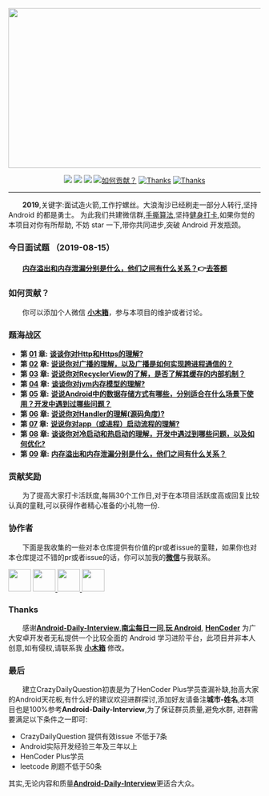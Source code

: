  <p align="center">
   <a href="http://kaixue.io" target="_blank">
 	  <img src="https://raw.githubusercontent.com/MicroKibaco/CrazyDailyQuestion/master/image/title.png" width="1200" height="320"/>
   </a>
 </p>
 
 <p align="center">
   <a href="#主要面向对象"><img src="https://img.shields.io/badge/%E9%9D%A2%E5%90%91-Android%E5%BC%80%E5%8F%91-%232CC159.svg"></a>
   <a href="https://github.com/MicroKibaco/CrazyDailyQuestion/issues"><img src="https://img.shields.io/github/issues-raw/MicroKibaco/CrazyDailyQuestion.svg?color=%23dd5656&label=%E5%BD%93%E5%89%8D%E9%9D%A2%E8%AF%95%E9%A2%98%E6%95%B0"></a>
   <a href="https://raw.githubusercontent.com/MicroKibaco/CrazyDailyQuestion/master/image/wechat.png"><img src="https://img.shields.io/badge/%E5%BE%AE%E4%BF%A1%E5%8F%B7-小木箱-green.svg"></a>
   <a href="https://ke.qq.com/course/381952"><img src="https://img.shields.io/badge/Welcome-%E5%8A%A0%E5%85%A5%E6%88%91%E4%BB%AC-orange.svg" alt="如何贡献？"></a>
   <a href="https://www.wanandroid.com"><img src="https://img.shields.io/badge/Thanks-wanandroid-%23095B87.svg" alt="Thanks"></a>
   <a href="https://www.cnblogs.com/liushilin/tag/每日一问/"><img src="https://img.shields.io/badge/Thanks-南尘-%23095B87.svg" alt="Thanks"></a>
</p>
 
----------------

 &emsp;&emsp;**2019**,关键字:面试造火箭,工作拧螺丝。大浪淘沙已经刷走一部分人转行,坚持 Android 的都是勇士。
 为此我们共建微信群,[手撕算法](https://github.com/JackLee-pro/algorithm_plus),坚持[健身打卡](https://raw.githubusercontent.com/MicroKibaco/CrazyDailyQuestion/master/image/fitness-01.png),如果你觉的本项目对你有所帮助,
 不妨 star 一下,带你共同进步,突破 Android 开发瓶颈。

 

 


### 今日面试题 （2019-08-15）

####  &emsp;&emsp;[**内存溢出和内存泄漏分别是什么，他们之间有什么关系？**](https://github.com/MicroKibaco/CrazyDailyQuestion/issues/13)👉[去答题](https://github.com/MicroKibaco/CrazyDailyQuestion/issues/13)

### 如何贡献？
 
&emsp;&emsp;你可以添加个人微信 [**小木箱**](https://raw.githubusercontent.com/MicroKibaco/CrazyDailyQuestion/master/image/wechat.png)，参与本项目的维护或者讨论。

### 题海战区
- **第 [01](https://github.com/MicroKibaco/CrazyDailyQuestion/tree/master/chapter/01.md) 章:** [**谈谈你对Http和Https的理解?**](https://github.com/MicroKibaco/CrazyDailyQuestion/issues/1)
- **第 [02](https://github.com/MicroKibaco/CrazyDailyQuestion/tree/master/chapter/02.md) 章:** [**说说你对广播的理解，以及广播是如何实现跨进程通信的？**](https://github.com/MicroKibaco/CrazyDailyQuestion/issues/4)
- **第 [03](https://github.com/MicroKibaco/CrazyDailyQuestion/tree/master/chapter/03.md) 章:** [**说说你对RecyclerView的了解，是否了解其缓存的内部机制？**](https://github.com/MicroKibaco/CrazyDailyQuestion/issues/7)
- **第 [04](https://github.com/MicroKibaco/CrazyDailyQuestion/tree/master/chapter/04.md) 章:** [**谈谈你对jvm内存模型的理解?**](https://github.com/MicroKibaco/CrazyDailyQuestion/issues/8)
- **第 [05](https://github.com/MicroKibaco/CrazyDailyQuestion/tree/master/chapter/05.md) 章:** [**说说Android中的数据存储方式有哪些，分别适合在什么场景下使用？开发中遇到过哪些问题？**](https://github.com/MicroKibaco/CrazyDailyQuestion/issues/9)
- **第 [06](https://github.com/MicroKibaco/CrazyDailyQuestion/tree/master/chapter/06.md) 章:** [**说说你对Handler的理解(源码角度)?**](https://github.com/MicroKibaco/CrazyDailyQuestion/issues/10)
- **第 [07](https://github.com/MicroKibaco/CrazyDailyQuestion/tree/master/chapter/07.md) 章:** [**说说你对app（或进程）启动流程的理解?**](https://github.com/MicroKibaco/CrazyDailyQuestion/issues/11)
- **第 [08](https://github.com/MicroKibaco/CrazyDailyQuestion/tree/master/chapter/08.md) 章:** [**谈谈你对冷启动和热启动的理解，开发中遇过到哪些问题，以及如何优化?**](https://github.com/MicroKibaco/CrazyDailyQuestion/issues/12)
- **第 [09](https://github.com/MicroKibaco/CrazyDailyQuestion/tree/master/chapter/09.md) 章:** [**内存溢出和内存泄漏分别是什么，他们之间有什么关系？**](https://github.com/MicroKibaco/CrazyDailyQuestion/issues/13)

### 贡献奖励
&emsp;&emsp;为了提高大家打卡活跃度,每隔30个工作日,对于在本项目活跃度高或回复比较认真的童鞋,可以获得作者精心准备的小礼物一份.
 

### 协作者
&emsp;&emsp;下面是我收集的一些对本仓库提供有价值的pr或者issue的童鞋，如果你也对本仓库提过不错的pr或者issue的话，你可以加我的[**微信**](https://raw.githubusercontent.com/MicroKibaco/CrazyDailyQuestion/master/image/wechat.png)与我联系。 

<a href="https://github.com/zhjlong">
    <img src="https://avatars0.githubusercontent.com/u/13428247?s=400&v=4" width="45px"></a>
<a href="https://github.com/775821shiwoa">  
    <img src="https://avatars3.githubusercontent.com/u/13410623?s=400&v=4" width="45px">
</a>
 <a href="https://github.com/happyburglar">  
     <img src="https://avatars0.githubusercontent.com/u/20477349?s=400&v=4" width="45px">
 </a>
  <a href="https://github.com/liu1813565583">  
      <img src="https://avatars0.githubusercontent.com/u/53605283?s=400&v=4" width="45px">
  </a>

   
 ### Thanks
 
&emsp;&emsp;感谢[**Android-Daily-Interview**](https://github.com/Moosphan/Android-Daily-Interview),[**南尘每日一问**](https://www.cnblogs.com/liushilin/tag/每日一问/),[**玩 Android**](https://www.wanandroid.com/),  [**HenCoder**](https://hencoder.com/) 为广大安卓开发者无私提供一个比较全面的 Android 学习进阶平台，此项目并非本人创意,如有侵权,请联系我 [**小木箱**](https://raw.githubusercontent.com/MicroKibaco/CrazyDailyQuestion/master/image/wechat.png) 修改。

 
### 最后

&emsp;&emsp;建立CrazyDailyQuestion初衷是为了HenCoder Plus学员查漏补缺,抬高大家的Android天花板,有什么好的建议欢迎进群探讨,添加好友请备注**城市-姓名**,本项目也是100%参考**Android-Daily-Interview**,为了保证群员质量,避免水群,
进群需要满足以下条件之一即可:

- CrazyDailyQuestion 提供有效issue 不低于7条
- Android实际开发经验三年及三年以上
- HenCoder Plus学员
- leetcode 刷题不低于50条

其实,无论内容和质量[**Android-Daily-Interview**](https://github.com/Moosphan/Android-Daily-Interview)更适合大众。


